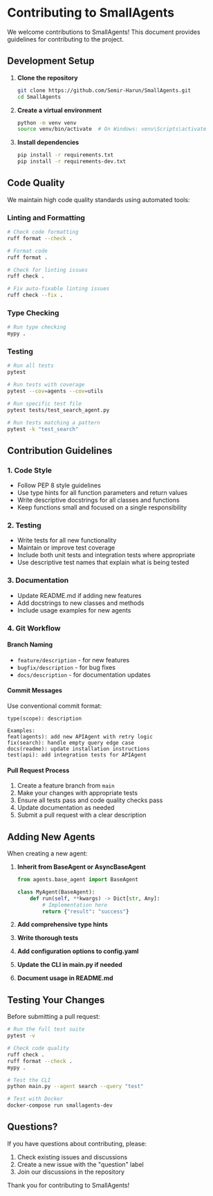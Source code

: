 # Contributing to SmallAgents

We welcome contributions to SmallAgents! This document provides guidelines for contributing to the project.

## Development Setup

1. **Clone the repository**
   ```bash
   git clone https://github.com/Semir-Harun/SmallAgents.git
   cd SmallAgents
   ```

2. **Create a virtual environment**
   ```bash
   python -m venv venv
   source venv/bin/activate  # On Windows: venv\Scripts\activate
   ```

3. **Install dependencies**
   ```bash
   pip install -r requirements.txt
   pip install -r requirements-dev.txt
   ```

## Code Quality

We maintain high code quality standards using automated tools:

### Linting and Formatting
```bash
# Check code formatting
ruff format --check .

# Format code
ruff format .

# Check for linting issues
ruff check .

# Fix auto-fixable linting issues
ruff check --fix .
```

### Type Checking
```bash
# Run type checking
mypy .
```

### Testing
```bash
# Run all tests
pytest

# Run tests with coverage
pytest --cov=agents --cov=utils

# Run specific test file
pytest tests/test_search_agent.py

# Run tests matching a pattern
pytest -k "test_search"
```

## Contribution Guidelines

### 1. Code Style
- Follow PEP 8 style guidelines
- Use type hints for all function parameters and return values
- Write descriptive docstrings for all classes and functions
- Keep functions small and focused on a single responsibility

### 2. Testing
- Write tests for all new functionality
- Maintain or improve test coverage
- Include both unit tests and integration tests where appropriate
- Use descriptive test names that explain what is being tested

### 3. Documentation
- Update README.md if adding new features
- Add docstrings to new classes and methods
- Include usage examples for new agents

### 4. Git Workflow

#### Branch Naming
- `feature/description` - for new features
- `bugfix/description` - for bug fixes
- `docs/description` - for documentation updates

#### Commit Messages
Use conventional commit format:
```
type(scope): description

Examples:
feat(agents): add new APIAgent with retry logic
fix(search): handle empty query edge case
docs(readme): update installation instructions
test(api): add integration tests for APIAgent
```

#### Pull Request Process
1. Create a feature branch from `main`
2. Make your changes with appropriate tests
3. Ensure all tests pass and code quality checks pass
4. Update documentation as needed
5. Submit a pull request with a clear description

## Adding New Agents

When creating a new agent:

1. **Inherit from BaseAgent or AsyncBaseAgent**
   ```python
   from agents.base_agent import BaseAgent
   
   class MyAgent(BaseAgent):
       def run(self, **kwargs) -> Dict[str, Any]:
           # Implementation here
           return {"result": "success"}
   ```

2. **Add comprehensive type hints**
3. **Write thorough tests**
4. **Add configuration options to config.yaml**
5. **Update the CLI in main.py if needed**
6. **Document usage in README.md**

## Testing Your Changes

Before submitting a pull request:

```bash
# Run the full test suite
pytest -v

# Check code quality
ruff check .
ruff format --check .
mypy .

# Test the CLI
python main.py --agent search --query "test"

# Test with Docker
docker-compose run smallagents-dev
```

## Questions?

If you have questions about contributing, please:
1. Check existing issues and discussions
2. Create a new issue with the "question" label
3. Join our discussions in the repository

Thank you for contributing to SmallAgents!